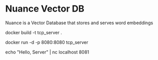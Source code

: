 # Nuance Vector DB

Nuance is a Vector Database that stores and serves word embeddings

docker build -t tcp_server .

docker run -d -p 8080:8080 tcp_server

echo "Hello, Server" | nc localhost 8081